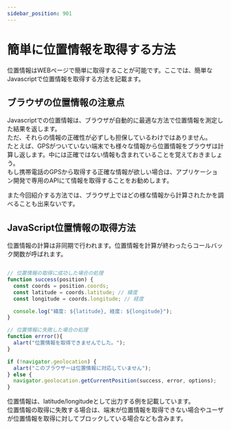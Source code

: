 ```yaml
---
sidebar_position: 901
---
```


# 簡単に位置情報を取得する方法

位置情報はWEBページで簡単に取得することが可能です。ここでは、簡単なJavascriptで位置情報を取得する方法を記載ます。

## ブラウザの位置情報の注意点

Javascriptでの位置情報は、ブラウザが自動的に最適な方法で位置情報を測定した結果を返します。  
ただ、それらの情報の正確性が必ずしも担保しているわけではありません。  
たとえば、GPSがついていない端末でも様々な情報から位置情報をブラウザは計算し返します。中には正確ではない情報も含まれていることを覚えておきましょう。  
もし携帯電話のGPSから取得する正確な情報が欲しい場合は、アプリケーション開発で専用のAPIにて情報を取得することをお勧めします。

また今回紹介する方法では、ブラウザ上ではどの様な情報から計算されたかを調べることも出来ないです。

## JavaScript位置情報の取得方法

位置情報の計算は非同期で行われます。位置情報を計算が終わったらコールバック関数が呼ばれます。

```Javascript

// 位置情報の取得に成功した場合の処理
function success(position) {
  const coords = position.coords;
  const latitude = coords.latitude; // 緯度
  const longitude = coords.longitude; // 経度

  console.log("緯度: ${latitude}, 経度: ${longitude}");
}

// 位置情報に失敗した場合の処理
function errror(){
  alart("位置情報を取得できませんでした。");
}

if (!navigator.geolocation) {
  alart("このブラウザーは位置情報に対応していません");
} else {
  navigator.geolocation.getCurrentPosition(success, error, options);
}
```

位置情報は、latitude/longitudeとして出力する例を記載しています。   
位置情報の取得に失敗する場合は、端末が位置情報を取得できない場合やユーザが位置情報を取得に対してブロックしている場合なども含みます。
